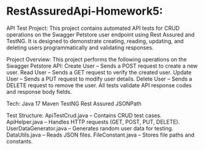 # RestAssuredApi-Homework5:
API Test Project:
This project contains automated API tests for CRUD operations on the Swagger Petstore user endpoint using Rest Assured and TestNG. 
It is designed to demonstrate creating, reading, updating, and deleting users programmatically and validating responses.

Project Overview:
This project performs the following operations on the Swagger Petstore API:
Create User – Sends a POST request to create a new user.
Read User – Sends a GET request to verify the created user.
Update User – Sends a PUT request to modify user details.
Delete User – Sends a DELETE request to remove the user.
All tests validate API response codes and response body fields.


Tech:
Java 17
Maven
TestNG
Rest Assured
JSONPath

Test Structure:
ApiTestCrud.java – Contains CRUD test cases.
ApiHelper.java – Handles HTTP requests (GET, POST, PUT, DELETE).
UserDataGenerator.java – Generates random user data for testing.
DataUtils.java – Reads JSON files.
FileConstant.java – Stores file paths and constants.
